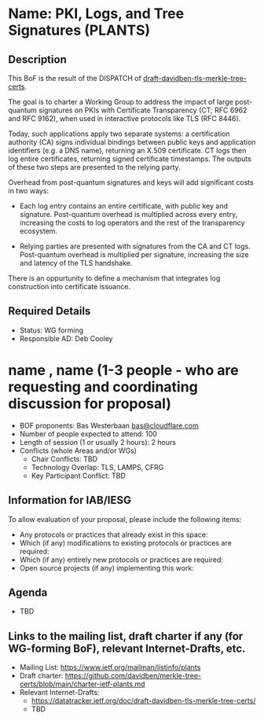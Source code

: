 # Name: PKI, Logs, and Tree Signatures (PLANTS)
## Description 
This BoF is the result of the DISPATCH
of [draft-davidben-tls-merkle-tree-certs](https://datatracker.ietf.org/doc/draft-davidben-tls-merkle-tree-certs/).

The goal is to charter a Working Group to address the impact of large post-quantum signatures on PKIs with Certificate Transparency (CT; RFC 6962 and RFC 9162), when used in interactive protocols like TLS (RFC 8446).

Today, such applications apply two separate systems: a certification authority (CA) signs individual bindings between public keys and application identifiers (e.g. a DNS name), returning an X.509 certificate. CT logs then log entire certificates, returning signed certificate timestamps. The outputs of these two steps are presented to the relying party.

Overhead from post-quantum signatures and keys will add significant costs in two ways:

* Each log entry contains an entire certificate, with public key and signature. Post-quantum overhead is multiplied across every entry, increasing the costs to log operators and the rest of the transparency ecosystem.

* Relying parties are presented with signatures from the CA and CT logs. Post-quantum overhead is multiplied per signature, increasing the size and latency of the TLS handshake.

There is an oppurtunity to define a mechanism that integrates log construction into certificate issuance.

## Required Details
- Status: WG forming
- Responsible AD: Deb Cooley
# name <email>, name <email> (1-3 people - who are requesting and coordinating discussion for proposal) 
- BOF proponents: Bas Westerbaan <bas@cloudflare.com>
- Number of people expected to attend: 100
- Length of session (1 or usually 2 hours): 2 hours
- Conflicts (whole Areas and/or WGs)
   - Chair Conflicts: TBD
   - Technology Overlap: TLS, LAMPS, CFRG
   - Key Participant Conflict: TBD

## Information for IAB/IESG
To allow evaluation of your proposal, please include the following items:

- Any protocols or practices that already exist in this space:
- Which (if any) modifications to existing protocols or practices are required:
- Which (if any) entirely new protocols or practices are required:
- Open source projects (if any) implementing this work:

## Agenda
   - TBD

## Links to the mailing list, draft charter if any (for WG-forming BoF), relevant Internet-Drafts, etc.
   - Mailing List: https://www.ietf.org/mailman/listinfo/plants
   - Draft charter: https://github.com/davidben/merkle-tree-certs/blob/main/charter-ietf-plants.md
   - Relevant Internet-Drafts:
     - https://datatracker.ietf.org/doc/draft-davidben-tls-merkle-tree-certs/
     - TBD

